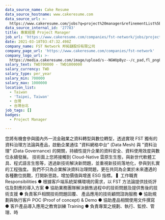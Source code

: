 ```yaml
---
data_source_name: Cake Resume
data_source_hostname: www.cakeresume.com
data_source_url: >-
  https://www.cakeresume.com/jobs?q=project%20manager&refinementList%5Blang_name%5D%5B0%5D=English&refinementList%5Bsalary_type%5D=per_year&range%5Bsalary_range%5D%5Bmin%5D=1000000&page=2
data_source_internal_id: '27783'
title: 專案經理 Project Manager
job_url: 'https://www.cakeresume.com/companies/fst-network/jobs/project-manager-f33e23'
date: 2021-03-18T03:47:32.498Z
company_name: FST Network 邦拓鏈股份有限公司
company_page_url: 'https://www.cakeresume.com/companies/fst-network'
company_logo_url: >-
  https://media.cakeresume.com/image/upload/s--NGWUpByz--/c_pad,fl_png8,h_200,w_200/v1610531404/ac8gnbsgjgcdjqkqsdk8.png
salary_text: TWD700000 - TWD1000000
salary_currency: TWD
salary_type: per_year
salary_min: 700000
salary_max: 1000000
location_list:
  - Taiwan
  - 'Taipei, Taiwan'
  - 台灣
  - 台灣台北
job_tags: []
badges:
  - Project Manager

---
```


您將有機會參與國內外一流金融業之資料轉型與數位轉型，透過實現 FST 獨有的資料治理方法論與產品，啟動企業通往 "資料網格中台" (Data Mesh) 與 "資料治理" (Data Governance) 的開關，持續性提升企業的資料安全、資料使用效度與數位永續發展。 技術面上您將接觸到 Cloud-Native 雲原生生態，與新世代軟體工具、程式語言生態等，透過新技術解決新問題，並重視新技術落地化，參與到扎實的工程強度。 我們不只為企業解決資料治理問題，更在共同為企業於未來遭遇的各種數位挑戰，打開新思路，增加價值與增進 ESG 指標。 ▍工作職責 Responsibilities ● 根據客戶端系統架構環境的需求，以 FST 方法論提供技術評估及對應的導入方案 ● 協助業務團隊解決銷售過程中的技術問題及提供售後的技術支援 ● 負責客戶相關技術問題回覆、 產品應用的技術顧問諮詢服務 ● 協助規劃與執行客戶 POC (Proof of concept) & Demo ● 協助產品相關使用文件撰寫 ● 客戶產品導入應用之教育訓練 Training ● 負責專案之規劃、執行、監控、管理、時